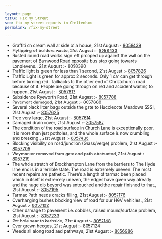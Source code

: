 ```yaml
---

layout: page
title: Fix My Street
seo: fix my street reports in Cheltenham
permalink: /fix-my-street

---
```


<!-- fix_marker starts -->

- Graffiti on cream wall at side of a house, 21st August :- [8058439](https://www.fixmystreet.com/report/8058439)
- Flytipping of builders waste, 21st August :- [8058433](https://www.fixmystreet.com/report/8058433)
- Rusted round road works sign left propped up against the wall on the pavement of Barnwood Road opposite bus stop going towards Longlevens., 21st August :- [8058390](https://www.fixmystreet.com/report/8058390)
- Traffic light is green for less than 1 second, 21st August :- [8057826](https://www.fixmystreet.com/report/8057826)
- Traffic Light is green for approx 2 seconds. Only 1 car can get through before turning red. Tailbacks to the other end of Christchurch road because of it. People are going through on red and accident waiting to happen, 21st August :- [8057812](https://www.fixmystreet.com/report/8057812)
- Subsidence Ryeworth Road, 21st August :- [8057788](https://www.fixmystreet.com/report/8057788)
- Pavement damaged, 21st August :- [8057688](https://www.fixmystreet.com/report/8057688)
- Several black litter bags outside the gate to Hucclecote Meadows SSSI, 21st August :- [8057625](https://www.fixmystreet.com/report/8057625)
- Tree very large, 21st August :- [8057614](https://www.fixmystreet.com/report/8057614)
- Damaged drain cover, 21st August :- [8057587](https://www.fixmystreet.com/report/8057587)
- The condition of the road surface in Church Lane is exceptionally poor. It is more than just potholes, and the whole surface is now crumbling and breaking., 21st August :- [8057436](https://www.fixmystreet.com/report/8057436)
- Blocking visibility on road/junction (Grass/verge) problem, 21st August :- [8057709](https://www.fixmystreet.com/report/8057709)
- Waymarker removed from gate and path obstructed, 21st August :- [8057219](https://www.fixmystreet.com/report/8057219)
- The whole stretch of Brockhampton Lane from the barriers to The Hyde lane end is in a terrible state. The road is extremely uneven. The most recent repairs are pathetic. There’s a length of tarmac been placed which in itself is extremely uneven, the edges have given way already and the huge dip beyond was untouched and the repair finished to that., 21st August :- [8057195](https://www.fixmystreet.com/report/8057195)
- Tarmac Path needs cracks filling, 21st August :- [8057176](https://www.fixmystreet.com/report/8057176)
- Overhanging bushes blocking view of road for our HGV vehicles., 21st August :- [8057162](https://www.fixmystreet.com/report/8057162)
- Other damage to pavement i.e. cobbles, raised mound/surface problem, 21st August :- [8057233](https://www.fixmystreet.com/report/8057233)
- Pot hole near to kerbside, 21st August :- [8057148](https://www.fixmystreet.com/report/8057148)
- Over grown hedges, 21st August :- [8057124](https://www.fixmystreet.com/report/8057124)
- Weeds all along road and pathways, 21st August :- [8056986](https://www.fixmystreet.com/report/8056986)

<!-- fix_marker ends -->